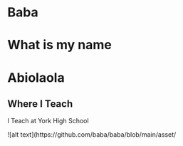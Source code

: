 # Baba
<h1> What is my name</h1>
<h1>Abiolaola</h1>
<h2>Where I Teach </h2>
<p>I Teach at York High School</p>
![alt text](https://github.com/baba/baba/blob/main/asset/
